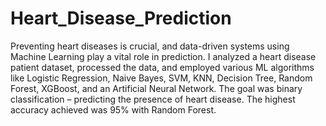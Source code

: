 # Heart_Disease_Prediction
Preventing heart diseases is crucial, and data-driven systems using Machine Learning play a vital role in prediction. I analyzed a heart disease patient dataset, processed the data, and employed various ML algorithms like Logistic Regression, Naive Bayes, SVM, KNN, Decision Tree, Random Forest, XGBoost, and an Artificial Neural Network. The goal was binary classification – predicting the presence of heart disease. The highest accuracy achieved was 95% with Random Forest.
